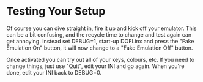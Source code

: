 # Testing Your Setup

Of course you can dive straight in, fire it up and kick off your
emulator. This can be a bit confusing, and the recycle time to change
and test again can get annoying. Instead set DEBUG=1, start-up DOFLinx
and press the "Fake Emulation On" button, it will now change to a "Fake
Emulation Off" button.

Once activated you can try out all of your keys, colours, etc. If you
need to change things, just use "Quit", edit your INI and go again. When
you're done, edit your INI back to DEBUG=0.
